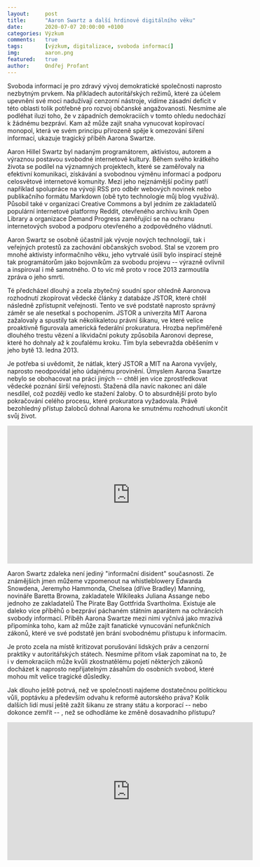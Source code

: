 ```yaml
---
layout:     post
title:      "Aaron Swartz a další hrdinové digitálního věku"
date:       2020-07-07 20:00:00 +0100
categories: Výzkum
comments:   true
tags:       [výzkum, digitalizace, svoboda informací]
img:        aaron.png
featured:   true
author:     Ondřej Profant
---
```


Svoboda informací je pro zdravý vývoj demokratické společnosti naprosto nezbytným prvkem. Na příkladech autoritářských režimů, které za účelem upevnění své moci nadužívají cenzorní nástroje, vidíme zásadní deficit v této oblasti tolik potřebné pro rozvoj občanské angažovanosti. Nesmíme ale podléhat iluzi toho, že v západních demokraciích v tomto ohledu nedochází k žádnému bezpráví. Kam až může zajít snaha vynucovat kopírovací monopol, která ve svém principu přirozeně spěje k omezování šíření informací, ukazuje tragický příběh Aarona Swartze.

<!--more-->

Aaron Hillel Swartz byl nadaným programátorem, aktivistou, autorem a výraznou postavou svobodné internetové kultury. Během svého krátkého života se podílel na významných projektech, které se zaměřovaly na efektivní komunikaci, získávání a svobodnou výměnu informací a podporu celosvětové internetové komunity. Mezi jeho nejznámější počiny patří například spolupráce na vývoji RSS pro odběr webových novinek nebo publikačního formátu Markdown (obě tyto technologie můj blog využívá). Působil také v organizaci Creative Commons a byl jedním ze zakladatelů populární internetové platformy Reddit, otevřeného archivu knih Open Library a organizace Demand Progress zaměřující se na ochranu internetových svobod a podporu otevřeného a zodpovědného vládnutí.

Aaron Swartz se osobně účastnil jak vývoje nových technologií, tak i veřejných protestů za zachování občanských svobod. Stal se vzorem pro mnohé aktivisty informačního věku, jeho vytrvalé úsilí bylo inspirací stejně tak programátorům jako bojovníkům za svobodu projevu -- výrazně ovlivnil a inspiroval i mě samotného. O to víc mě proto v roce 2013 zarmoutila zpráva o jeho smrti.

Té předcházel dlouhý a zcela zbytečný soudní spor ohledně Aaronova rozhodnutí zkopírovat vědecké články z databáze JSTOR, které chtěl následně zpřístupnit veřejnosti. Tento ve své podstatě naprosto správný záměr se ale nesetkal s pochopením. JSTOR a univerzita MIT Aarona zažalovaly a spustily tak několikaletou právní šikanu, ve které velice proaktivně figurovala americká federální prokuratura. Hrozba nepřiměřeně dlouhého trestu vězení a likvidační pokuty způsobila Aaronovi deprese, které ho dohnaly až k zoufalému kroku. Tím byla sebevražda oběšením v jeho bytě 13. ledna 2013.

Je potřeba si uvědomit, že nátlak, který JSTOR a MIT na Aarona vyvíjely, naprosto neodpovídal jeho údajnému provinění. Úmyslem Aarona Swartze nebylo se obohacovat na práci jiných -- chtěl jen více zprostředkovat vědecké poznání širší veřejnosti. Stažená díla navíc nakonec ani dále nesdílel, což později vedlo ke stažení žaloby. O to absurdnější proto bylo pokračování celého procesu, které prokuratora vyžadovala. Právě bezohledný přístup žalobců dohnal Aarona ke smutnému rozhodnutí ukončit svůj život.

<iframe width="560" height="315" src="https://www.youtube-nocookie.com/embed/7fyGLmHvfwQ?controls=0" frameborder="0" allow="accelerometer; autoplay; clipboard-write; encrypted-media; gyroscope; picture-in-picture" allowfullscreen></iframe>

Aaron Swartz zdaleka není jediný "informační disident" současnosti. Ze známějších jmen můžeme vzpomenout na whistleblowery Edwarda Snowdena, Jeremyho Hammonda, Chelsea (dříve Bradley) Manning, novináře Baretta Browna, zakladatele Wikileaks Juliana Assange nebo jednoho ze zakladatelů The Pirate Bay Gottfrida Svartholma. Existuje ale daleko více příběhů o bezpráví páchaném státním aparátem na ochráncích svobody informací. Příběh Aarona Swartze mezi nimi vyčnívá jako mrazivá připomínka toho, kam až může zajít fanatické vynucování nefunkčních zákonů, které ve své podstatě jen brání svobodnému přístupu k informacím.

Je proto zcela na místě kritizovat porušování lidských práv a cenzorní praktiky v autoritářských státech. Nesmíme přitom však zapomínat na to, že i v demokraciích může kvůli zkostnatělému pojetí některých zákonů docházet k naprosto nepřijatelným zásahům do osobních svobod, které mohou mít velice tragické důsledky.

Jak dlouho ještě potrvá, než ve společnosti najdeme dostatečnou politickou vůli, poptávku a především odvahu k reformě autorského práva? Kolik dalších lidí musí ještě zažít šikanu ze strany státu a korporací -- nebo dokonce zemřít -- , než se odhodláme ke změně dosavadního přístupu?

<iframe width="560" height="315" src="https://www.youtube-nocookie.com/embed/3Q6Fzbgs_Lg?controls=0" frameborder="0" allow="accelerometer; autoplay; clipboard-write; encrypted-media; gyroscope; picture-in-picture" allowfullscreen></iframe>